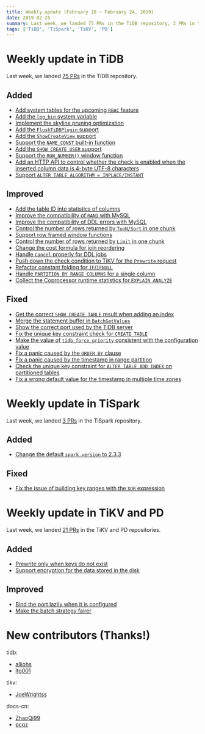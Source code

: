 ```yaml
---
title: Weekly update (February 18 ~ February 24, 2019)
date: 2019-02-25
summary: Last week, we landed 75 PRs in the TiDB repository, 3 PRs in the TiSpark repository, and 21 PRs in the TiKV and PD repositories.
tags: ['TiDB', 'TiSpark', 'TiKV', 'PD']
---
```


# Weekly update in TiDB

Last week, we landed [75 PRs](https://github.com/pingcap/tidb/pulls?utf8=%E2%9C%93&q=is%3Apr+is%3Amerged+merged%3A2019-02-18..2019-02-24+) in the TiDB repository.

## Added

- [Add system tables for the upcoming `RBAC` feature](https://github.com/pingcap/tidb/pull/9377)
- [Add the `log_bin` system variable](https://github.com/pingcap/tidb/pull/9343)
- [Implement the skyline pruning optimization](https://github.com/pingcap/tidb/pull/9337)
- [Add the `FlushTiDBPlugin` support](https://github.com/pingcap/tidb/pull/9320)
- [Add the `ShowCreateView` support](https://github.com/pingcap/tidb/pull/9309)
- [Support the `NAME_CONST` built-in function](https://github.com/pingcap/tidb/pull/9261)
- [Add the `SHOW CREATE USER` support](https://github.com/pingcap/tidb/pull/9240)
- [Support the `ROW_NUMBER()` window function](https://github.com/pingcap/tidb/pull/9098)
- [Add an HTTP API to control whether the check is enabled when the inserted column data is 4-byte UTF-8 characters](https://github.com/pingcap/tidb/pull/9024)
- [Support `ALTER TABLE ALGORITHM = INPLACE/INSTANT`](https://github.com/pingcap/tidb/pull/8811)

## Improved

- [Add the table ID into statistics of columns](https://github.com/pingcap/tidb/pull/9394)
- [Improve the compatibility of `RAND` with MySQL](https://github.com/pingcap/tidb/pull/9387)
- [Improve the compatibility of DDL errors with MySQL](https://github.com/pingcap/tidb/pull/9367)
- [Control the number of rows returned by `TopN/Sort` in one chunk](https://github.com/pingcap/tidb/pull/9364)
- [Support row framed window functions](https://github.com/pingcap/tidb/pull/9358)
- [Control the number of rows returned by `Limit` in one chunk](https://github.com/pingcap/tidb/pull/9354)
- [Change the cost formula for join reordering](https://github.com/pingcap/tidb/pull/9303)
- [Handle `Cancel` properly for DDL jobs](https://github.com/pingcap/tidb/pull/9226)
- [Push down the check condition to TiKV for the `Prewrite` request](https://github.com/pingcap/tidb/pull/9127)
- [Refactor constant folding for `IF`/`IFNULL`](https://github.com/pingcap/tidb/pull/9094)
- [Handle `PARTITION BY RANGE COLUMNS` for a single column](https://github.com/pingcap/tidb/pull/9082)
- [Collect the Coprocessor runtime statistics for `EXPLAIN ANALYZE`](https://github.com/pingcap/tidb/pull/9057)

## Fixed

- [Get the correct `SHOW CREATE TABLE` result when adding an index](https://github.com/pingcap/tidb/pull/9388)
- [Merge the statement buffer in `BatchGetValues`](https://github.com/pingcap/tidb/pull/9374)
- [Show the correct port used by the TiDB server](https://github.com/pingcap/tidb/pull/9365)
- [Fix the unique key constraint check for `CREATE TABLE`](https://github.com/pingcap/tidb/pull/9345)
- [Make the value of `tidb_force_priority` consistent with the configuration value](https://github.com/pingcap/tidb/pull/9342)
- [Fix a panic caused by the `ORDER BY` clause](https://github.com/pingcap/tidb/pull/9333)
- [Fix a panic caused by the timestamp in range partition](https://github.com/pingcap/tidb/pull/9324)
- [Check the unique key constraint for `ALTER TABLE ADD INDEX` on partitioned tables](https://github.com/pingcap/tidb/pull/9323)
- [Fix a wrong default value for the timestamp in multiple time zones](https://github.com/pingcap/tidb/pull/9115)

# Weekly update in TiSpark

Last week, we landed [3 PRs](https://github.com/pingcap/tispark/pulls?utf8=✓&q=is%3Apr+is%3Amerged+merged%3A2019-02-18..2019-02-24+) in the TiSpark repository.

## Added

- [Change the default `spark.version` to 2.3.3](https://github.com/pingcap/tispark/pull/571)

## Fixed

- [Fix the issue of building key ranges with the `XOR` expression](https://github.com/pingcap/tispark/pull/576)

# Weekly update in TiKV and PD

Last week, we landed [21 PRs](https://github.com/search?p=2&q=repo%3Atikv%2Ftikv+repo%3Apingcap%2Fpd+is%3Apr+is%3Amerged+merged%3A2019-02-18..2019-02-24&type=Issues) in the TiKV and PD repositories.

## Added

* [Prewrite only when keys do not exist](https://github.com/tikv/tikv/pull/4085)
* [Support encryption for the data stored in the disk](https://github.com/tikv/tikv/pull/3936)

## Improved

* [Bind the port lazily when it is configured](https://github.com/tikv/tikv/pull/4228)
* [Make the batch strategy fairer](https://github.com/tikv/tikv/pull/4200)

# New contributors (Thanks!)

tidb:

- [aliiohs](https://github.com/aliiohs)
- [ltg001](https://github.com/ltg001)

tikv:

- [JoeWrightss](https://github.com/JoeWrightss)

docs-cn:

- [ZhaoQi99](https://github.com/ZhaoQi99)
- [pcqz](https://github.com/pcqz)
